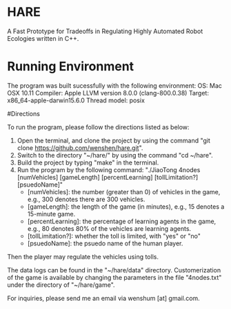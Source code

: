 # HARE
A Fast Prototype for Tradeoffs in Regulating Highly Automated Robot Ecologies written in C++. 

# Running Environment

The program was built sucessfully with the following environment:
  OS: Mac OSX 10.11
  Compiler: Apple LLVM version 8.0.0 (clang-800.0.38)
  Target: x86_64-apple-darwin15.6.0
  Thread model: posix
  

#Directions

To run the program, please follow the directions listed as below:
  1. Open the terminal, and clone the project by using the command "git clone https://github.com/wenshen/hare.git".
  2. Switch to the directory "~/hare/" by using the command "cd ~/hare".
  3. Build the project by typing "make" in the terminal.
  4. Run the program by the following command: 
      "./JiaoTong 4nodes [numVehicles] [gameLength] [percentLearning] [tollLimitation?] [psuedoName]"
      - [numVehicles]: the number (greater than 0) of vehicles in the game, e.g., 300 denotes there are 300 vehicles. 
      - [gameLength]: the length of the game (in minutes), e.g., 15 denotes a 15-minute game.
      - [percentLearning]: the percentage of learning agents in the game, e.g., 80 denotes 80% of 
                           the vehicles are learning agents.
      - [tollLimitation?]: whether the toll is limited, with "yes" or "no"
      - [psuedoName]: the psuedo name of the human player.
      
Then the player may regulate the vehicles using tolls.
  
The data logs can be found in the "~/hare/data" directory. Customerization of the game 
is available by changing the parameters in the file "4nodes.txt" under the directory of "~/hare/game".
  
  
For inquiries, please send me an email via wenshum [at] gmail.com.
      
